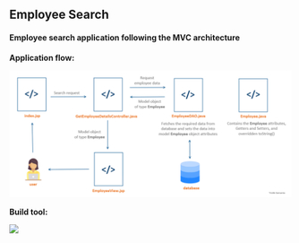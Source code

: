 ## Employee Search

#### Employee search application following the MVC architecture


**Application flow:**


![](https://raw.githubusercontent.com/tridib2003/Employee-Search/main/MVC.PNG)


**Build tool:**

![](https://upload.wikimedia.org/wikipedia/commons/thumb/0/0b/Maven_logo.svg/320px-Maven_logo.svg.png)
